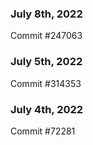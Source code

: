 ### July 8th, 2022

Commit #247063

### July 5th, 2022

Commit #314353


### July 4th, 2022

Commit #72281
